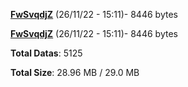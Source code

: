 [**FwSvqdjZ**](/data/FwSvqdjZ.txt) (26/11/22 - 15:11)- 8446 bytes

[**FwSvqdjZ**](/data/FwSvqdjZ.txt) (26/11/22 - 15:11)- 8446 bytes

**Total Datas**: 5125

**Total Size**: 28.96 MB / 29.0 MB